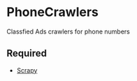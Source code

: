 # PhoneCrawlers
Classfied Ads crawlers for phone numbers

## Required
  * [Scrapy](http://scrapy.org/)
